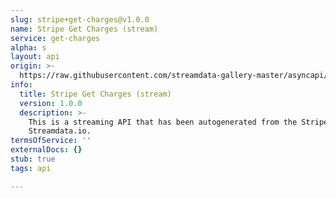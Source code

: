 ```yaml
---
slug: stripe+get-charges@v1.0.0
name: Stripe Get Charges (stream)
service: get-charges
alpha: s
layout: api
origin: >-
  https://raw.githubusercontent.com/streamdata-gallery-master/asyncapi/master/_listings/stripe/stripe-get-charges-stream-async.md
info:
  title: Stripe Get Charges (stream)
  version: 1.0.0
  description: >-
    This is a streaming API that has been autogenerated from the Stripe using
    Streamdata.io.
termsOfService: ''
externalDocs: {}
stub: true
tags: api

---
```

